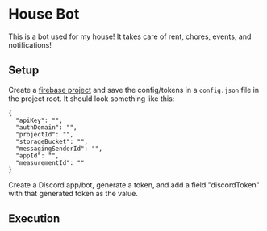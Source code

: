 # House Bot

This is a bot used for my house! It takes care of rent, chores, events, and notifications!

## Setup

Create a [firebase project](https://firebase.google.com/docs/web/setup#create-firebase-project-and-app) and save the config/tokens in a `config.json` file in the project root. It should look something like this:

```
{
  "apiKey": "",
  "authDomain": "",
  "projectId": "",
  "storageBucket": "",
  "messagingSenderId": "",
  "appId": "",
  "measurementId": ""
}
```

Create a Discord app/bot, generate a token, and add a field "discordToken" with that generated token as the value.

## Execution

